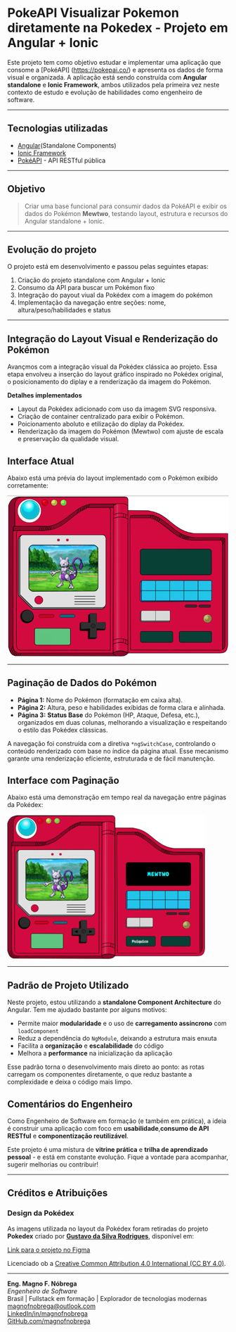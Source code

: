 # PokeAPI Visualizar Pokemon diretamente na Pokedex - Projeto em Angular + Ionic

Este projeto tem como objetivo estudar e implementar uma aplicação que consome a [PokéAPI] (https://pokepai.co/) e apresenta os dados de forma visual e organizada. A aplicação está sendo construída com **Angular standalone** e **Ionic Framework**, ambos utilizados pela primeira vez neste contexto de estudo e evolução de habilidades como engenheiro de software.

---

## Tecnologias utilizadas

- [Angular](https://angular.dev/)(Standalone Components)
- [Ionic Framework](https://ionicframework.com/)
- [PokéAPI](https://pokeapi.co/) - API RESTful pública

---

## Objetivo

> Criar uma base funcional para consumir dados da PokéAPI e exibir os dados do Pokémon **Mewtwo**, testando layout, estrutura e recursos do Angular standalone + Ionic.

---

## Evolução do projeto

O projeto está em desenvolvimento e passou pelas seguintes etapas:

1. Criação do projeto standalone com Angular + Ionic
2. Consumo da API para buscar um Pokémon fixo
3. Integração do payout viual da Pokédex com a imagem do pokémon
4. Implementação da navegação entre seções: nome, altura/peso/habilidades e status 

---

## Integração do Layout Visual e Renderização do Pokémon

Avançmos com a integração visual da Pokédex clássica ao projeto. Essa etapa envolveu a inserção do layout gráfico inspirado no Pokédex original, o posicionamento do diplay e a renderização da imagem do Pokémon.

**Detalhes implementados**

- Layout da Pokédex adicionado com uso da imagem SVG responsiva.
- Criação de container centralizado para exibir o Pokémon.
- Poicionamento aboluto e etilização do diplay da Pokédex.
- Renderização da imagem do Pokémon (Mewtwo) com ajuste de escala e preservação da qualidade visual.

## Interface Atual

Abaixo está uma prévia do layout implementado com o Pokémon exibido corretamente:

![Layout da Pokédex](./src/assets/layout_pokedex.png)

---

## Paginação de Dados do Pokémon

- **Página 1:** Nome do Pokémon (formatação em caixa alta).
- **Página 2:** Altura, peso e habilidades exibidas de forma clara e alinhada.
- **Página 3:** **Status Base** do Pokémon (HP, Ataque, Defesa, etc.), organizados em duas colunas, melhorando a visualização e respeitando o estilo das Pokédex clássicas.

A navegação foi construída com a diretiva `*ngSwitchCase`, controlando o conteúdo renderizado com base no índice da página atual. Esse mecanismo garante uma renderização eficiente, estruturada e de fácil manutenção.

## Interface com Paginação

Abaixo está uma demonstração em tempo real da navegação entre páginas da Pokédex:

![Layout da Pokédex](./src/assets/paginacao.gif)

---

## Padrão de Projeto Utilizado

Neste projeto, estou utilizando a **standalone Component Architecture** do Angular. Tem me ajudado bastante por alguns motivos:

- Permite maior **modularidade** e o uso de **carregamento assíncrono** com `loadComponent`
- Reduz a dependência do `NgModule`, deixando a estrutura mais enxuta
- Facilita a **organização** e **escalabilidade** do código
- Melhora a **performance** na inicialização da aplicação

Esse padrão torna o desenvolvimento mais direto ao ponto: as rotas carregam os componentes diretamente, o que reduz bastante a complexidade e deixa o código mais limpo.

## Comentários do Engenheiro

Como Engenheiro de Software em formação (e também em prática), a ideia é construir uma aplicação com foco em **usabilidade**,**consumo de API RESTful** e **componentização reutilizável**.

Este projeto é uma mistura de **vitrine prática** e **trilha de aprendizado pessoal** - e está em constante evolução. Fique a vontade para acompanhar, sugerir melhorias ou contribuir!

---

## Créditos e Atribuições

### Design da Pokédex

As imagens utilizada no layout da Pokédex foram retiradas do projeto **Pokedex** criado por **[Gustavo da Silva Rodrigues](https://www.figma.com/@gustavrd)**, disponível em:  

[Link para o projeto no Figma](https://www.figma.com/community/file/1322325075311624960/pokedex)  

Licenciado ob a [Creative Common Attribution 4.0 International (CC BY 4.0)](https://creativecommons.org/licenses/by/4.0/).  

---

**Eng. Magno F. Nóbrega**  
*Engenheiro de Software*  
Brasil | Fullstack em formação | Explorador de tecnologias modernas  
[magnofnobrega@outlook.com](mailto:magnofnobrega@outlook.com)  
[LinkedIn/in/magnofnobrega](https://linkedin.com/in/magnofnobrega)  
[GitHub.com/magnofnobrega](https://github.com/magnofnobrega)  